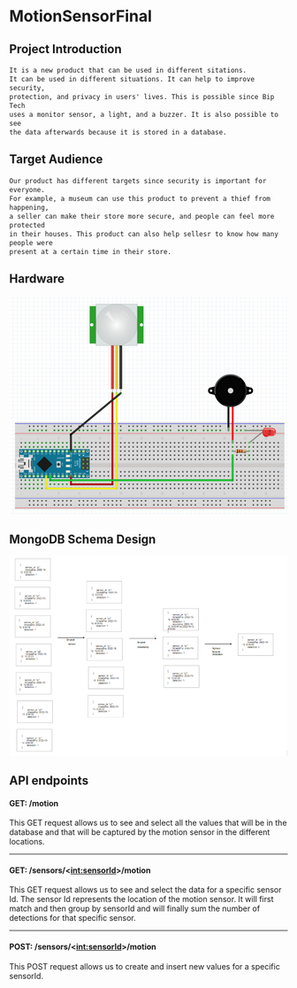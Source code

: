 # MotionSensorFinal
## Project Introduction
    It is a new product that can be used in different sitations.
    It can be used in different situations. It can help to improve security, 
    protection, and privacy in users' lives. This is possible since Bip Tech 
    uses a monitor sensor, a light, and a buzzer. It is also possible to see 
    the data afterwards because it is stored in a database.

## Target Audience
    Our product has different targets since security is important for everyone.
    For example, a museum can use this product to prevent a thief from happening,
    a seller can make their store more secure, and people can feel more protected
    in their houses. This product can also help sellesr to know how many people were
    present at a certain time in their store.

## Hardware
![img_4.png](img_4.png)

## MongoDB Schema Design
![img_5.png](img_5.png)

## API endpoints
#### GET: /motion

This GET request allows us to see and select all the values that will be in the database and
that will be captured by the motion sensor in the different locations.

---------

#### GET: /sensors/<<int:sensorId>>/motion

This GET request allows us to see and select the data for a specific sensor Id. The sensor Id
represents the location of the motion sensor. It will first match and then group by sensorId
and will finally sum the number of detections for that specific sensor.

-----------

#### POST: /sensors/<<int:sensorId>>/motion
This POST request allows us to create and insert new values for a specific sensorId.